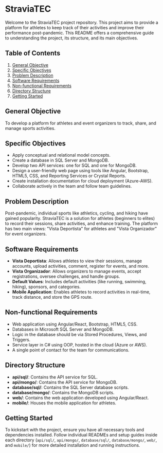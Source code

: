 # StraviaTEC

Welcome to the StraviaTEC project repository. This project aims to provide a platform for athletes to keep track of their activities and improve their performance post-pandemic. This README offers a comprehensive guide to understanding the project, its structure, and its main objectives.

## Table of Contents

1. [General Objective](#general-objective)
2. [Specific Objectives](#specific-objectives)
3. [Problem Description](#problem-description)
4. [Software Requirements](#software-requirements)
5. [Non-functional Requirements](#non-functional-requirements)
6. [Directory Structure](#directory-structure)
7. [Getting Started](#getting-started)

## General Objective

To develop a platform for athletes and event organizers to track, share, and manage sports activities.

## Specific Objectives

- Apply conceptual and relational model concepts.
- Create a database in SQL Server and MongoDB.
- Develop two API services: one for SQL and one for MongoDB.
- Design a user-friendly web page using tools like Angular, Bootstrap, HTML5, CSS, and Reporting Services or Crystal Reports.
- Create installation documentation for cloud deployment (Azure-AWS).
- Collaborate actively in the team and follow team guidelines.

## Problem Description

Post-pandemic, individual sports like athletics, cycling, and hiking have gained popularity. StraviaTEC is a solution for athletes (beginners to elites) to record their sessions, share activities, and enhance training. The platform has two main views: "Vista Deportista" for athletes and "Vista Organizador" for event organizers.

## Software Requirements

- **Vista Deportista**: Allows athletes to view their sessions, manage accounts, upload activities, comment, register for events, and more.
- **Vista Organizador**: Allows organizers to manage events, accept registrations, oversee challenges, and handle groups.
- **Default Values**: Includes default activities (like running, swimming, hiking), sponsors, and categories.
- **Mobile Application**: Enables athletes to record activities in real-time, track distance, and store the GPS route.

## Non-functional Requirements

- Web application using Angular/React, Bootstrap, HTML5, CSS.
- Databases in Microsoft SQL Server and MongoDB.
- Logic in the database should be via Stored Procedures, Views, and Triggers.
- Service layer in C# using OOP, hosted in the cloud (Azure or AWS).
- A single point of contact for the team for communications.

## Directory Structure

- **api/sql/**: Contains the API service for SQL.
- **api/mongo/**: Contains the API service for MongoDB.
- **database/sql/**: Contains the SQL Server database scripts.
- **database/mongo/**: Contains the MongoDB scripts.
- **web/**: Contains the web application developed using Angular/React.
- **mobile/**: Houses the mobile application for athletes.

## Getting Started

To kickstart with the project, ensure you have all necessary tools and dependencies installed. Follow individual READMEs and setup guides inside each directory (`api/sql/`, `api/mongo/`, `database/sql/`, `database/mongo/`, `web/`, and `mobile/`) for more detailed installation and running instructions.

